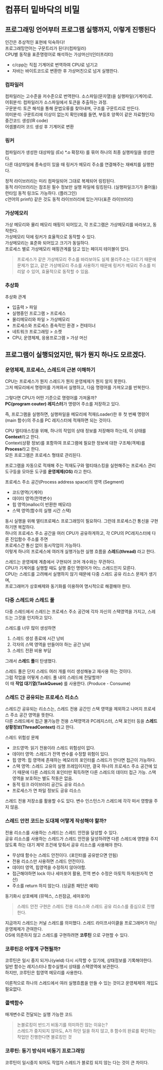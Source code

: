 # 컴퓨터 밑바닥의 비밀

## 프로그래밍 언어부터 프로그램 실행까지, 이렇게 진행된다

인간은 추상적인 표현에 익숙하다!  
프로그래밍언어는 구문트리가 된다!(컴파일러)  
CPU별 동작을 표준명령어로 해석하는 가상머신!(인터프리터)  
- c/cpp는 직접 기계어로 번역하여 CPU로 넘기고
- 자바는 바이트코드로 변환한 후 가상머친으로 넘겨 실행한다.

### 컴파일러

컴파일러는 고수준을 저수준으로 번역한다. 소스파일(문자열)을 실행파일(기계어)로.  
어휘분석: 컴파일러가 소스파일에서 토큰을 추출하는 과정.  
구문분석: 토큰 해석을 통해 문법오류를 찾아내며, 구조를 구문트리로 만든다.  
의미분석: 구문트리에 이상이 없는지 확인(예를 들면, 부등호 양쪽이 같은 자료형인지)  
중간코드 생성(IR code)  
어셈블리어 코드 생성 후 기계어로 변환

### 링커

컴파일러가 생성한 대상파일 (Ex) *.o 확장자) 를 묶어 하나의 최종 실행파일을 생성한다.  
다른 대상파일에 종속성이 있을 때 링커가 메모리 주소를 연결해주는 재배치를 실행한다. 

정적 라이브러리는 미리 컴파일되어 그대로 복제되어 링킹된다.  
동적 라이브러리는 참조된 필수 정보만 실행 파일에 링킹된다. (실행파일크기가 줄어듦) 런타임 동적 링크도 가능하다. (플러그인)  
c언어의 prinf() 같은 것도 동적 라이브러리에 있는거다(표준 라이브러리)

### 가상메모리

가상 메모리와 물리 메모리 매핑이 되어있고, 각 프로그램은 가상메모리를 바라보고, 동작한다.  
가상메모리 덕에 링커가 효율적으로 동작할 수 있다.  
가상메모리는 표준화 되어있고 크기가 동일하다.  
프로세스 별로 가상메모리 매핑관계를 담고 있는 페이지 테이블이 있다.  
> 프로세스가 같은 가상메모리 주소를 바라보아도 실제 물리주소는 다르기 때문에 문제가 없고, 같은 가상메모리 주소를 사용하기 때문에 링커가 메모리 주소를 미리알 수 있어, 효율적으로 동작할 수 있음.

### 추상화

추상화 관계
- 입출력 > 파일
- 실행중인 프로그램 > 프로세스
- 물리메모리와 파일 > 가상메모리
- 프로세스와 프로세스 종속적인 환경 > 컨테이너
- 네트워크 프로그래밍 > 소켓
- CPU, 운영체제, 응용프로그램 > 가상 머신


## 프로그램이 실행되었지만, 뭐가 뭔지 하나도 모르겠다.

### 운영체제, 프로세스, 스레드의 근본 이해하기

CPU는 프로세스가 뭔지 스레드가 뭔지 운영체제가 뭔지 알지 못한다.  
그저 메모리에서 명령어를 가져와서 실행하고, 다음 명령어를 가져오고를 반복한다.  

그렇다면 CPU가 어떤 기준으로 명령어를 가져올까?  
**PC(program couter) 레지스터**가 명령어 주소를 저장하고 있다.

즉, 프로그램을 실행하면, 실행파일을 메모리에 적재(Loader)한 후 첫 번째 명령어(main 함수)의 주소를 PC 레지스터에 적재하면 되는 것이다.

CPU 멀티태스킹을 위해, 하나의 작업의 상태 정보를 저장해야 하는데, 이 상태를 **Context**라고 한다.  
Context(상황 정보)를 포함하여 프로그램에 필요한 정보에 대한 구조체(객체)를 **Process**라고 한다.  
모든 프로그램은 프로세스 형태로 관리된다.

프로그램을 자동으로 적재해 주는 적재도구와 멀티태스킹을 실현해주는 프로세스 관리 도구등을 모아둔 도구를 **운영체제(OS)** 라고 한다.

프로세스 주소 공간(Process address space)의 영역 (Segment)
- 코드영역(기계어)
- 데이터 영역(전역변수)
- 힙 영역(malloc이 반환한 메모리)
- 스택 영역(함수의 실행 시간 스택)

동시 실행을 위해 멀티프로페스 프로그래밍이 필요하다. 그런데 프로세스간 통신을 구현하기엔 복잡하다.  
하나의 프로세스 주소 공간을 여러 CPU가 공유하게하고, 각 CPU의 PC레지스터에 다른 진입함수 주소를 주면  
프로세스간 통신 없이 동시작업이 가능하다.  
이렇게 하나의 프로세스에 여러개 실행가능한 실행 흐름을 **스레드(thread)** 라고 한다.

스레드는 운영체제 계층에서 구현되어 코어 개수와는 무관하다.  
CPU가 기계어를 실행할 때도 실행 중인 명령어가 어느 스레드인지 모른다.  
CPU는 스레드를 고려해서 실행하지 않기 때문에 다중 스레드 공유 리소스 문제가 생기며,  
프로그래머가 상호배제와 동기화를 이용하여 명시적으로 해결해야 한다.

### 다중 스레드와 스레드 풀

다중 스레드에서 스레드는 프로세스 주소 공간에 각자 자신의 스택영역을 가지고, 스레드는 그것을 인지하고 있다.

스레드를 너무 많이 생성하면 
1. 스레드 생성 종료에 시간 낭비
2. 각자의 스택 영역을 만들어야 하는 공간 낭비
3. 스레드 전환 비용 부담  

그래서 **스레드 풀**이 탄생했다.

스레드 풀은 단지 스레드 여러 개를 미리 생성해놓고 재사용 하는 것이다.  
그럼 작업을 어떻게 스레드 풀 내의 스레드에 전달할까?  
이 때 **작업 대기열(TaskQueue)** 를 사용한다. (Produce - Consume)

### 스레드 간 공유되는 프로세스 리소스

스레드간 공유되는 리소스는, 스레드 전용 공간인 스택 영역을 제외하고 나머지 프로세스 주소 공간 영역을 뜻한다.  
다른 스레드에서 접근 불가능한 전용 스택영역과 PC레지스터, 스택 포인터 등을 **스레드 상황정보(ThreadContext)** 라고 한다.

스레드 위험성 문제
- 코드영역: 읽기 전용이라 스레드 위험성이 없다.
- 데이터 영역: 스레드가 전역 변수를 수정할 위험이 있다.
- 힙 영역: 힙 영역에 존재하는 메모리의 포인터를 스레드가 안다면 접근이 가능하다.
- 스택 영역: 스레드 고유의 실행 프레임이지만, 결국 하나의 프로세스 주소 공간에 있기 때문에 다른 스레드의 포인터만 획득하면 다른 스레드의 데이터 접근 가능. 스택 영역을 보호하는 별도 작동은 없음.
- 동적 링크 라이브러리 공간도 공유 리소스
- 프로세스가 연 파일 정보도 공유 리소스

스레드 전용 저장소를 활용할 수도 있다. 변수 인스턴스가 스레드에 각각 떠서 영향을 주지 않음.

### 스레드 안전 코드는 도대체 어떻게 작성해야 할까?

전용 리소스를 사용하는 스레드는 스레드 안전을 달성할 수 있다.  
공유 리소스를 사용하는 스레드가 스레드 안전을 달성하려면 다른 스레드에 영향을 주지 않도록 하는 대기 제약 조건에 맞춰서 공유 리소스를 사용해야 한다.

- 무상태 함수는 스레드 안전이다. (포인터를 공유받으면 안됨)
- 전용 리소스만 사용하면 스레드 안전이다.
- 데이터 영역, 힙영역을 수정하지 않아야함.
- 접근해야하면 lock 이나 세마포어 활용, 전역 변수 수정은 아토믹 하게(원자적 연산)
- 주소를 return 하지 않는다. (싱글톤 패턴은 예외)

동기화시 상호배제 (뮤텍스, 스핀잠금, 세마포어)
> 스레드 안전 구현은 스레드 전용 리소스와 스레드 공유 리소스를 중심으로 진행한다.

지금까지 스레드는 커널 스레드를 의미했다. 스레드 라이프사이클을 프로그래머가 아닌 운영체제가 관여한다.  
OS에 의존하지 않고 스레드를 구현하려면 **코루틴** 으로 구현할 수 있다.

### 코루틴은 어떻게 구현될까?

코루틴은 일시 중지 되거나(yield) 다시 시작할 수 있기에, 상태정보를 기록해야한다.  
일반 함수는 레지스터나 함수실행시 상태를 스택영역에 보관한다.  
하지만, 코루틴은 힙영역 메모리를 사용한다.

이론적으로 하나의 스레드에서 여러 실행흐름을 만들 수 있는 것이고 운영체제의 개입도 필요없다.

### 콜백함수

매개변수로 전달되는 실행 가능한 코드

> 논블로킹이 반드기 비동기를 의미하진 않는 이유는?  
> 스레드가 중지되지 않아도, A가 하던 일을 하지 않고, B 함수의 완료를 확인하는 작업만 진행한다면 블로킹인 것

### 코루틴: 동기 방식의 비동기 프로그래밍

코루틴이 일시중지 되어도 작업자 스레드가 블로킹 되지 않는 다는 것이 큰 차이다.